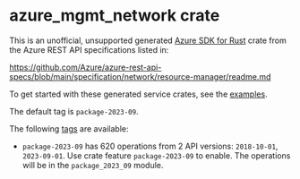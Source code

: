 # azure_mgmt_network crate

This is an unofficial, unsupported generated [Azure SDK for Rust](https://github.com/Azure/azure-sdk-for-rust/tree/legacy) crate from the Azure REST API specifications listed in:

https://github.com/Azure/azure-rest-api-specs/blob/main/specification/network/resource-manager/readme.md

To get started with these generated service crates, see the [examples](https://github.com/Azure/azure-sdk-for-rust/blob/legacy/services/README.md#examples).

The default tag is `package-2023-09`.

The following [tags](https://github.com/Azure/azure-sdk-for-rust/blob/legacy/services/tags.md) are available:

- `package-2023-09` has 620 operations from 2 API versions: `2018-10-01`, `2023-09-01`. Use crate feature `package-2023-09` to enable. The operations will be in the `package_2023_09` module.